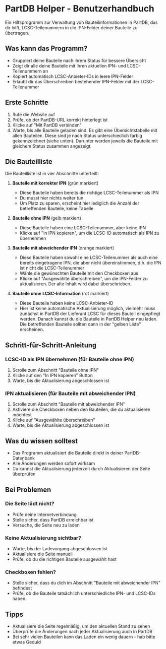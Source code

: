 # PartDB Helper - Benutzerhandbuch

Ein Hilfsprogramm zur Verwaltung von Bauteilinformationen in PartDB, das dir hilft, LCSC-Teilenummern in die IPN-Felder deiner Bauteile zu übertragen.

## Was kann das Programm?

- Gruppiert deine Bauteile nach ihrem Status für bessere Übersicht
- Zeigt dir alle deine Bauteile mit ihren aktuellen IPN- und LCSC-Teilenummern an
- Kopiert automatisch LCSC-Anbieter-IDs in leere IPN-Felder
- Erlaubt dir das Überschreiben bestehender IPN-Felder mit der LCSC-Teilenummer

## Erste Schritte

1. Rufe die Website auf
2. Prüfe, ob der PartDB-URL korrekt hinterlegt ist
3. Klicke auf "Mit PartDB verbinden"
4. Warte, bis alle Bauteile geladen sind. Es gibt eine Übersichtstabelle mit allen Bauteilen. Diese sind je nach Status unterschiedlich farbig gekennzeichnet (siehe unten). Darunter werden jeweils die Bauteile mit gleichem Status zusammen angezeigt.

## Die Bauteilliste

Die Bauteilliste ist in vier Abschnitte unterteilt:

1. **Bauteile mit korrekter IPN** (grün markiert)
   - Diese Bauteile haben bereits die richtige LCSC-Teilenummer als IPN
   - Du musst hier nichts weiter tun
   - Um Platz zu sparen, erscheint hier lediglich die Anzahl der betreffenden Bauteile, keine Tabelle

2. **Bauteile ohne IPN** (gelb markiert)
   - Diese Bauteile haben eine LCSC-Teilenummer, aber keine IPN
   - Klicke auf "In IPN kopieren", um die LCSC-ID automatisch als IPN zu übernehmen

3. **Bauteile mit abweichender IPN** (orange markiert)
   - Diese Bauteile haben sowohl eine LCSC-Teilenummer als auch eine bereits eingetragene IPN, die aber nicht übereinstimmen, d.h. die IPN ist nicht die LCSC-Teilenummer
   - Wähle die gewünschten Bauteile mit den Checkboxen aus
   - Klicke auf "Ausgewählte überschreiben", um die IPN-Felder zu aktualisieren. Der alte Inhalt wird dabei überschrieben.

4. **Bauteile ohne LCSC-Information** (rot markiert)
   - Diese Bauteile haben keine LCSC-Anbieter-ID
   - Hier ist keine automatische Aktualisierung möglich, vielmehr muss zunächst in PartDB der Lieferant LCSC für dieses Bauteil eingepflegt werden. Danach kannst du die Bauteile in PartDB Helper neu laden. Die betreffenden Bauteile sollten dann in der "gelben Liste" erscheinen.
   

## Schritt-für-Schritt-Anleitung

### LCSC-ID als IPN übernehmen (für Bauteile ohne IPN)
1. Scrolle zum Abschnitt "Bauteile ohne IPN"
2. Klicke auf den "In IPN kopieren" Button
3. Warte, bis die Aktualisierung abgeschlossen ist

### IPN aktualisieren (für Bauteile mit abweichender IPN)
1. Scrolle zum Abschnitt "Bauteile mit abweichender IPN"
2. Aktiviere die Checkboxen neben den Bauteilen, die du aktualisieren möchtest
3. Klicke auf "Ausgewählte überschreiben"
4. Warte, bis die Aktualisierung abgeschlossen ist

## Was du wissen solltest

- Das Programm aktualisiert die Bauteile direkt in deiner PartDB-Datenbank
- Alle Änderungen werden sofort wirksam
- Du kannst die Aktualisierung jederzeit durch Aktualisieren der Seite überprüfen

## Bei Problemen

### Die Seite lädt nicht?
- Prüfe deine Internetverbindung
- Stelle sicher, dass PartDB erreichbar ist
- Versuche, die Seite neu zu laden

### Keine Aktualisierung sichtbar?
- Warte, bis der Ladevorgang abgeschlossen ist
- Aktualisiere die Seite manuell
- Prüfe, ob du die richtigen Bauteile ausgewählt hast

### Checkboxen fehlen?
- Stelle sicher, dass du dich im Abschnitt "Bauteile mit abweichender IPN" befindest
- Prüfe, ob die Bauteile tatsächlich unterschiedliche IPN- und LCSC-IDs haben

## Tipps

- Aktualisiere die Seite regelmäßig, um den aktuellen Stand zu sehen
- Überprüfe die Änderungen nach jeder Aktualisierung auch in PartDB
- Bei sehr vielen Bauteilen kann das Laden ein wenig dauern - hab bitte etwas Geduld 
